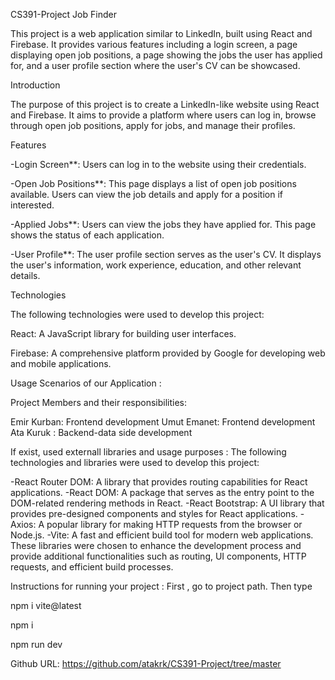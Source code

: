 CS391-Project
Job Finder

This project is a web application similar to LinkedIn, built using React and Firebase. It provides various features including a login screen, a page displaying open job positions, a page showing the jobs the user has applied for, and a user profile section where the user's CV can be showcased.

Introduction

The purpose of this project is to create a LinkedIn-like website using React and Firebase. It aims to provide a platform where users can log in, browse through open job positions, apply for jobs, and manage their profiles.

Features

-Login Screen**: Users can log in to the website using their credentials.

-Open Job Positions**: This page displays a list of open job positions available. Users can view the job details and apply for a position if interested.

-Applied Jobs**: Users can view the jobs they have applied for. This page shows the status of each application.

-User Profile**: The user profile section serves as the user's CV. It displays the user's information, work experience, education, and other relevant details.

Technologies

The following technologies were used to develop this project:

React: A JavaScript library for building user interfaces.

Firebase: A comprehensive platform provided by Google for developing web and mobile applications.

Usage Scenarios of our Application :

Project Members and their responsibilities:

Emir Kurban: Frontend development 
Umut Emanet: Frontend development 
Ata Kuruk : Backend-data side development

If exist, used externall libraries and usage purposes : The following technologies and libraries were used to develop this project:

-React Router DOM: A library that provides routing capabilities for React applications.
-React DOM: A package that serves as the entry point to the DOM-related rendering methods in React.
-React Bootstrap: A UI library that provides pre-designed components and styles for React applications.
-Axios: A popular library for making HTTP requests from the browser or Node.js.
-Vite: A fast and efficient build tool for modern web applications.
These libraries were chosen to enhance the development process and provide additional functionalities such as routing, UI components, HTTP requests, and efficient build processes.

Instructions for running your project : First , go to project path. Then type

npm i vite@latest

npm i

npm run dev

Github URL: https://github.com/atakrk/CS391-Project/tree/master
